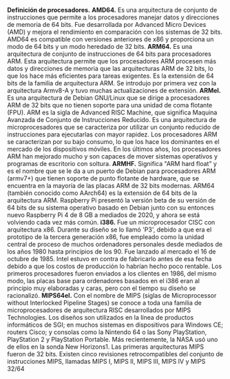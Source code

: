 **Definición de procesadores.** 
**AMD64.** 
Es una arquitectura de conjunto de instrucciones que permite a los procesadores manejar datos y direcciones de memoria de 64 bits. Fue desarrollada por Advanced Micro Devices (AMD) y mejora el rendimiento en comparación con los sistemas de 32 bits. AMD64 es compatible con versiones anteriores de x86 y proporciona un modo de 64 bits y un modo heredado de 32 bits. 
**ARM64.** 
Es una arquitectura de conjunto de instrucciones de 64 bits para procesadores ARM. Esta arquitectura permite que los procesadores ARM procesen más datos y direcciones de memoria que las arquitecturas ARM de 32 bits, lo que los hace más eficientes para tareas exigentes. Es la extensión de 64 bits de la familia de arquitectura ARM. Se introdujo por primera vez con la arquitectura Armv8-A y tuvo muchas actualizaciones de extensión.
**ARMel.** 
Es una arquitectura de Debian GNU/Linux que se dirige a procesadores ARM de 32 bits que no tienen soporte para una unidad de coma flotante (FPU). ARM es la sigla de Advanced RISC Machine, que significa Maquina Avanzada de Conjunto de Instrucciones Reducido. Es una arquitectura de microprocesadores que se caracteriza por utilizar un conjunto reducido de instrucciones para ejecutarlas con mayor rapidez. Los procesadores ARM se caracterizan por su bajo consumo, lo que los hace los dominantes en el mercado de los dispositivos móviles. En los últimos años, los procesadores ARM han mejorado mucho y son capaces de mover sistemas operativos y programas de escritorio con soltura. 
**ARMHF.** 
Significa "ARM hard float" y es el nombre que se le da a un puerto de Debian para procesadores ARM (armv7+) que tienen soporte de punto flotante de hardware, que se encuentra en la mayoría de las placas ARM de 32 bits modernas. ARM64 (también conocido como AArch64) es la extensión de 64 bits de la arquitectura ARM. Raspberry Pi presentó la versión beta de su versión de 64 bits de su sistema operativo basado en Debian junto con su entonces nuevo Raspberry Pi 4 de 8 GB a mediados de 2020, y ahora se está volviendo cada vez más común. 
**i386.** 
Fue un microprocesador CISC con arquitectura x86. Durante su diseño se lo llamó 'P3', debido a que era el prototipo de la tercera generación x86, fue empleado como la unidad central de proceso de muchos ordenadores personales desde mediados de los años 1980 hasta principios de los 90. Fue lanzado al mercado el 16 de octubre de 1985. Intel estuvo en contra de fabricarlo antes de esa fecha debido a que los costos de producción lo habrían hecho poco rentable. Los primeros procesadores fueron enviados a los clientes en 1986, del mismo modo, las placas base para ordenadores basados en el i386 eran al principio muy elaboradas y caras, pero con el tiempo su diseño se racionalizó. 
**MIPS64el.** 
Con el nombre de MIPS (siglas de Microprocessor without Interlocked Pipeline Stages) se conoce a toda una familia de microprocesadores de arquitectura RISC desarrollados por MIPS Technologies. Los diseños son utilizados en la línea de productos informáticos de SGI; en muchos sistemas en dispositivos para Windows CE; routers Cisco; y consolas como la Nintendo 64 o las Sony PlayStation, PlayStation 2 y PlayStation Portable. Más recientemente, la NASA usó uno de ellos en la sonda New Horizons1. Las primeras arquitecturas MIPS fueron de 32 bits. Existen cinco revisiones retrocompatibles del conjunto de instrucciones MIPS, llamadas MIPS I, MIPS II, MIPS III, MIPS IV y MIPS 32/64